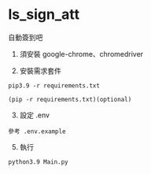 # ls_sign_att
自動簽到吧

1. 須安裝 google-chrome、chromedriver

2. 安裝需求套件
  ```
  pip3.9 -r requirements.txt
  ```
  ```
  (pip -r requirements.txt)(optional)
  ```
3. 設定 .env
  ```
  參考 .env.example
  ```

5. 執行
  ```
  python3.9 Main.py
  ```
